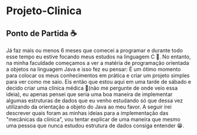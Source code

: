 # Projeto-Clinica

## Ponto de Partida ☕
Já faz mais ou menos 6 meses que comecei a programar e durante todo esse tempo eu estive focando meus estudos na linguagem C 🤖. No entanto, na minha faculdade começamos a ver a matéria de programação orientada a objetos na linguagem Java e isso fez eu pensar: É um ótimo momento para colocar os meus conhecimentos em prática e criar um projeto simples para ver como me saio.
Eis então que estou aqui em uma tarde de sábado e decido criar uma clínica médica 🥼(não me pergunte de onde veio essa ideia), eu apenas pensei que seria uma boa maneira de implementar algumas estruturas de dados que eu venho estudando só que dessa vez utilizando da orientação a objeto do Java ao meu favor. A seguir irei descrever quais foram as minhas ideias para a implementação das "mecânicas da clínica", vou tentar explicar de uma maneira que mesmo uma pessoa que nunca estudou estrutura de dados consiga entender 😁.

## 
